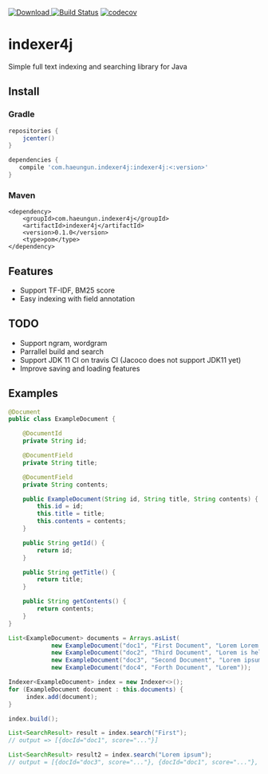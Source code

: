 [ ![Download](https://api.bintray.com/packages/haeungun/indexer4j/indexer4j/images/download.svg?version=0.1.0) ](https://bintray.com/haeungun/indexer4j/indexer4j/0.1.0/link)
[![Build Status](https://travis-ci.com/haeungun/indexer4j.svg?branch=master)](https://travis-ci.com/haeungun/indexer4j)
[![codecov](https://codecov.io/gh/haeungun/indexer4j/branch/master/graph/badge.svg)](https://codecov.io/gh/haeungun/indexer4j)

# indexer4j
 Simple full text indexing and searching library for Java

## Install
### Gradle
``` gradle
repositories {
    jcenter()
}

dependencies {
   compile 'com.haeungun.indexer4j:indexer4j:<:version>'
}
```

### Maven
```maven
<dependency>
	<groupId>com.haeungun.indexer4j</groupId>
	<artifactId>indexer4j</artifactId>
	<version>0.1.0</version>
	<type>pom</type>
</dependency>
```

## Features
- Support TF-IDF, BM25 score
- Easy indexing with field annotation

## TODO
- Support ngram, wordgram
- Parrallel build and search
- Support JDK 11 CI on travis CI (Jacoco does not support JDK11 yet)
- Improve saving and loading features

## Examples
```java
@Document
public class ExampleDocument {

    @DocumentId
    private String id;

    @DocumentField
    private String title;

    @DocumentField
    private String contents;

    public ExampleDocument(String id, String title, String contents) {
        this.id = id;
        this.title = title;
        this.contents = contents;
    }

    public String getId() {
        return id;
    }

    public String getTitle() {
        return title;
    }

    public String getContents() {
        return contents;
    }
}

List<ExampleDocument> documents = Arrays.asList(
            new ExampleDocument("doc1", "First Document", "Lorem Lorem Lorem Lorem Lorem"),
            new ExampleDocument("doc2", "Third Document", "Lorem is hello java python"),
            new ExampleDocument("doc3", "Second Document", "Lorem ipsum dolor"),
            new ExampleDocument("doc4", "Forth Document", "Lorem"));

Indexer<ExampleDocument> index = new Indexer<>();
for (ExampleDocument document : this.documents) {
     index.add(document);
}

index.build();

List<SearchResult> result = index.search("First");
// output => [{docId="doc1", score="..."}]

List<SearchResult> result2 = index.search("Lorem ipsum");
// output = [{docId="doc3", score="..."}, {docId="doc1", score="..."}, ...] 
```
